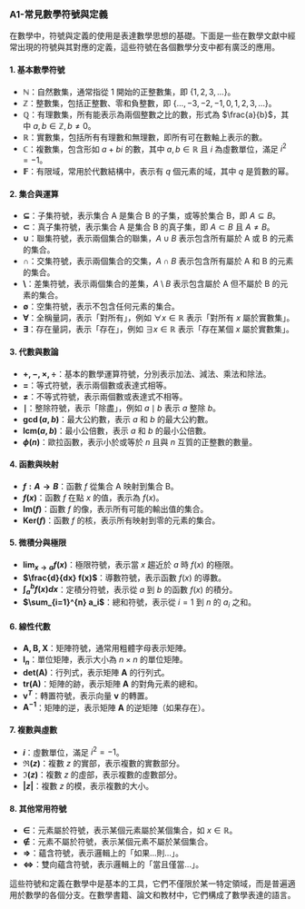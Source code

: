 ### **A1-常見數學符號與定義**

在數學中，符號與定義的使用是表達數學思想的基礎。下面是一些在數學文獻中經常出現的符號與其對應的定義，這些符號在各個數學分支中都有廣泛的應用。

#### **1. 基本數學符號**

- **$\mathbb{N}$**：自然數集，通常指從 1 開始的正整數集，即 $\{ 1, 2, 3, \dots \}$。
- **$\mathbb{Z}$**：整數集，包括正整數、零和負整數，即 $\{ \dots, -3, -2, -1, 0, 1, 2, 3, \dots \}$。
- **$\mathbb{Q}$**：有理數集，所有能表示為兩個整數之比的數，形式為 $\frac{a}{b}$，其中 $a, b \in \mathbb{Z}, b \neq 0$。
- **$\mathbb{R}$**：實數集，包括所有有理數和無理數，即所有可在數軸上表示的數。
- **$\mathbb{C}$**：複數集，包含形如 $a + bi$ 的數，其中 $a, b \in \mathbb{R}$ 且 $i$ 為虛數單位，滿足 $i^2 = -1$。
- **$\mathbb{F}$**：有限域，常用於代數結構中，表示有 $q$ 個元素的域，其中 $q$ 是質數的幂。

#### **2. 集合與運算**

- **$\subseteq$**：子集符號，表示集合 A 是集合 B 的子集，或等於集合 B，即 $A \subseteq B$。
- **$\subset$**：真子集符號，表示集合 A 是集合 B 的真子集，即 $A \subset B$ 且 $A \neq B$。
- **$\cup$**：聯集符號，表示兩個集合的聯集，$A \cup B$ 表示包含所有屬於 A 或 B 的元素的集合。
- **$\cap$**：交集符號，表示兩個集合的交集，$A \cap B$ 表示包含所有屬於 A 和 B 的元素的集合。
- **$\setminus$**：差集符號，表示兩個集合的差集，$A \setminus B$ 表示包含屬於 A 但不屬於 B 的元素的集合。
- **$\emptyset$**：空集符號，表示不包含任何元素的集合。
- **$\forall$**：全稱量詞，表示「對所有」，例如 $\forall x \in \mathbb{R}$ 表示「對所有 $x$ 屬於實數集」。
- **$\exists$**：存在量詞，表示「存在」，例如 $\exists x \in \mathbb{R}$ 表示「存在某個 $x$ 屬於實數集」。

#### **3. 代數與數論**

- **$+, -, \times, \div$**：基本的數學運算符號，分別表示加法、減法、乘法和除法。
- **$=$**：等式符號，表示兩個數或表達式相等。
- **$\neq$**：不等式符號，表示兩個數或表達式不相等。
- **$\mid$**：整除符號，表示「除盡」，例如 $a \mid b$ 表示 $a$ 整除 $b$。
- **$\gcd(a, b)$**：最大公約數，表示 $a$ 和 $b$ 的最大公約數。
- **$\text{lcm}(a, b)$**：最小公倍數，表示 $a$ 和 $b$ 的最小公倍數。
- **$\phi(n)$**：歐拉函數，表示小於或等於 $n$ 且與 $n$ 互質的正整數的數量。

#### **4. 函數與映射**

- **$f : A \to B$**：函數 $f$ 從集合 A 映射到集合 B。
- **$f(x)$**：函數 $f$ 在點 $x$ 的值，表示為 $f(x)$。
- **$\text{Im}(f)$**：函數 $f$ 的像，表示所有可能的輸出值的集合。
- **$\text{Ker}(f)$**：函數 $f$ 的核，表示所有映射到零的元素的集合。

#### **5. 微積分與極限**

- **$\lim_{x \to a} f(x)$**：極限符號，表示當 $x$ 趨近於 $a$ 時 $f(x)$ 的極限。
- **$\frac{d}{dx} f(x)$**：導數符號，表示函數 $f(x)$ 的導數。
- **$\int_{a}^{b} f(x) dx$**：定積分符號，表示從 $a$ 到 $b$ 的函數 $f(x)$ 的積分。
- **$\sum_{i=1}^{n} a_i$**：總和符號，表示從 $i=1$ 到 $n$ 的 $a_i$ 之和。

#### **6. 線性代數**

- **$\mathbf{A}, \mathbf{B}, \mathbf{X}$**：矩陣符號，通常用粗體字母表示矩陣。
- **$\mathbf{I}_n$**：單位矩陣，表示大小為 $n \times n$ 的單位矩陣。
- **$\text{det}(\mathbf{A})$**：行列式，表示矩陣 $\mathbf{A}$ 的行列式。
- **$\text{tr}(\mathbf{A})$**：矩陣的跡，表示矩陣 $\mathbf{A}$ 的對角元素的總和。
- **$\mathbf{v}^T$**：轉置符號，表示向量 $\mathbf{v}$ 的轉置。
- **$\mathbf{A}^{-1}$**：矩陣的逆，表示矩陣 $\mathbf{A}$ 的逆矩陣（如果存在）。

#### **7. 複數與虛數**

- **$i$**：虛數單位，滿足 $i^2 = -1$。
- **$\Re(z)$**：複數 $z$ 的實部，表示複數的實數部分。
- **$\Im(z)$**：複數 $z$ 的虛部，表示複數的虛數部分。
- **$|z|$**：複數 $z$ 的模，表示複數的大小。

#### **8. 其他常用符號**

- **$\in$**：元素屬於符號，表示某個元素屬於某個集合，如 $x \in \mathbb{R}$。
- **$\notin$**：元素不屬於符號，表示某個元素不屬於某個集合。
- **$\Rightarrow$**：蘊含符號，表示邏輯上的「如果...則...」。
- **$\Leftrightarrow$**：雙向蘊含符號，表示邏輯上的「當且僅當...」。

這些符號和定義在數學中是基本的工具，它們不僅限於某一特定領域，而是普遍適用於數學的各個分支。在數學書籍、論文和教材中，它們構成了數學表達的語言。